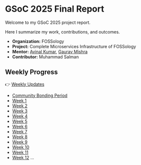 # GSoC 2025 Final Report

Welcome to my GSoC 2025 project report.  

Here I summarize my work, contributions, and outcomes.

- **Organization:** FOSSology
- **Project:** Complete Microservices Infrastructure of FOSSology
- **Mentor:** [Avinal Kumar](https://github.com/avinal), [Gaurav Mishra](https://github.com/gmishx)
- **Contributor:** Muhammad Salman
 
## Weekly Progress
  👉 [Weekly Updates](./weekly-updates/)

- [Community Bonding Period](./weekly-updates/community-bonding.md)
- [Week 1](./weekly-updates/week1.md)
- [Week 2](./weekly-updates/week2.md)
- [Week 3](./weekly-updates/week3.md)
- [Week 4](./weekly-updates/week4.md)
- [Week 5](./weekly-updates/week5.md)
- [Week 6](./weekly-updates/week6.md)
- [Week 7](./weekly-updates/week7.md)
- [Week 8](./weekly-updates/week8.md)
- [Week 9](./weekly-updates/week9.md)
- [Week 10](./weekly-updates/week10.md)
- [Week 11](./weekly-updates/week11.md)
- [Week 12](./weekly-updates/week12.md)
...

